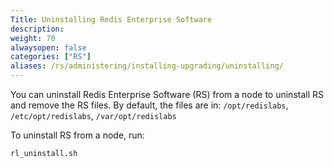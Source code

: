 ```yaml
---
Title: Uninstalling Redis Enterprise Software
description:
weight: 70
alwaysopen: false
categories: ["RS"]
aliases: /rs/administering/installing-upgrading/uninstalling/
---
```

You can uninstall Redis Enterprise Software (RS) from a node to uninstall RS
and remove the RS files.
By default, the files are in: `/opt/redislabs`, `/etc/opt/redislabs`, `/var/opt/redislabs`

To uninstall RS from a node, run:

```src
rl_uninstall.sh
```
